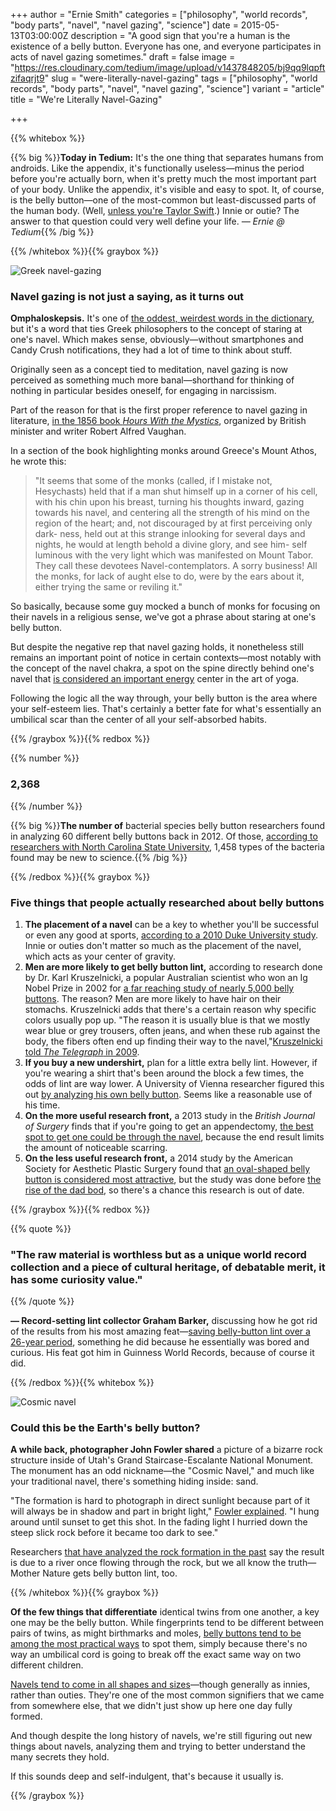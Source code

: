 +++
author = "Ernie Smith"
categories = ["philosophy", "world records", "body parts", "navel", "navel gazing", "science"]
date = 2015-05-13T03:00:00Z
description = "A good sign that you're a human is the existence of a belly button. Everyone has one, and everyone participates in acts of navel gazing sometimes."
draft = false
image = "https://res.cloudinary.com/tedium/image/upload/v1437848205/bj9qq9lqpftzifaqrjt9"
slug = "were-literally-navel-gazing"
tags = ["philosophy", "world records", "body parts", "navel", "navel gazing", "science"]
variant = "article"
title = "We're Literally Navel-Gazing"

+++

{{% whitebox %}}

{{% big %}}**Today in Tedium:** It's the one thing that separates humans from androids. Like the appendix, it's functionally useless—minus the period before you're actually born, when it's pretty much the most important part of your body. Unlike the appendix, it's visible and easy to spot. It, of course, is the belly button—one of the most-common but least-discussed parts of the human body. (Well, [unless you're Taylor Swift](http://nymag.com/thecut/2014/07/theres-no-proof-taylor-swift-has-a-belly-button.html).) Innie or outie? The answer to that question could very well define your life. _— Ernie @ Tedium_{{% /big %}}

{{% /whitebox %}}{{% graybox %}}

![Greek navel-gazing](https://res.cloudinary.com/tedium/image/upload/v1437847927/sc2qh5jvg4qaoitg0pnt.jpg)

### Navel gazing is not just a saying, as it turns out

**Omphaloskepsis.** It's one of [the oddest, weirdest words in the dictionary](http://www.merriam-webster.com/dictionary/omphaloskepsis), but it's a word that ties Greek philosophers to the concept of staring at one's navel. Which makes sense, obviously—without smartphones and Candy Crush notifications, they had a lot of time to think about stuff.

Originally seen as a concept tied to meditation, navel gazing is now perceived as something much more banal—shorthand for thinking of nothing in particular besides oneself, for engaging in narcissism.

Part of the reason for that is the first proper reference to navel gazing in literature, [in the 1856 book _Hours With the Mystics_](https://archive.org/details/hourswithmystics00vaugiala), organized by British minister and writer Robert Alfred Vaughan.

In a section of the book highlighting monks around Greece's Mount Athos, he wrote this:

> "It seems that some of the monks (called, if I mistake not, Hesychasts) held that if a man shut himself up in a corner of his cell, with his chin upon his breast, turning his thoughts inward, gazing towards his navel, and centering all the strength of his mind on the region of the heart; and, not discouraged by at first perceiving only dark- ness, held out at this strange inlooking for several days and nights, he would at length behold a divine glory, and see him- self luminous with the very light which was manifested on Mount Tabor. They call these devotees Navel-contemplators. A sorry business! All the monks, for lack of aught else to do, were by the ears about it, either trying the same or reviling it."

So basically, because some guy mocked a bunch of monks for focusing on their navels in a religious sense, we've got a phrase about staring at one's belly button.

But despite the negative rep that navel gazing holds, it nonetheless still remains an important point of notice in certain contexts—most notably with the concept of the navel chakra, a spot on the spine directly behind one's navel that [is considered an important energy](http://www.yogajournal.com/yoga-101/intro-navel-chakra-manipura/) center in the art of yoga.

Following the logic all the way through, your belly button is the area where your self-esteem lies. That's certainly a better fate for what's essentially an umbilical scar than the center of all your self-absorbed habits.

{{% /graybox %}}{{% redbox %}}

{{% number %}}
### 2,368
{{% /number %}}

{{% big %}}**The number of** bacterial species belly button researchers found in analyzing 60 different belly buttons back in 2012. Of those, [according to researchers with North Carolina State University](http://news.nationalgeographic.com/news/2012/11/121114-belly-button-bacteria-science-health-dunn/), 1,458 types of the bacteria found may be new to science.{{% /big %}}

{{% /redbox %}}{{% graybox %}}

### Five things that people actually researched about belly buttons

1. **The placement of a navel** can be a key to whether you'll be successful or even any good at sports, [according to a 2010 Duke University study](http://news.discovery.com/human/genetics/belly-buttons-sports-athletes.htm). Innie or outies don't matter so much as the placement of the navel, which acts as your center of gravity.
2. **Men are more likely to get belly button lint,** according to research done by Dr. Karl Kruszelnicki, a popular Australian scientist who won an Ig Nobel Prize in 2002 for [a far reaching study of nearly 5,000 belly buttons](http://www.abc.net.au/science/k2/lint/). The reason? Men are more likely to have hair on their stomachs. Kruszelnicki adds that there's a certain reason why specific colors usually pop up. "The reason it is usually blue is that we mostly wear blue or grey trousers, often jeans, and when these rub against the body, the fibers often end up finding their way to the navel,"[Kruszelnicki told _The Telegraph_ in 2009](http://www.telegraph.co.uk/news/newstopics/howaboutthat/4883791/Revealed-The-secrets-of-belly-button-fluff.html).
3. **If you buy a new undershirt,** plan for a little extra belly lint. However, if you're wearing a shirt that's been around the block a few times, the odds of lint are way lower. A University of Vienna researcher figured this out [by analyzing his own belly button](http://www.newscientist.com/article/dn16877-scientist-spends-four-years-studying-navel-fluff.html#.VVKg82TBzGd). Seems like a reasonable use of his time.
4. **On the more useful research front,** a 2013 study in the _British Journal of Surgery_ finds that if you're going to get an appendectomy, [the best spot to get one could be through the navel](http://www.medscape.com/viewarticle/782349), because the end result limits the amount of noticeable scarring.
5. **On the less useful research front,** a 2014 study by the American Society for Aesthetic Plastic Surgery found that [an oval-shaped belly button is considered most attractive](http://www.medicaldaily.com/belly-button-makeovers-offer-perfect-navel-oval-shaped-belly-buttons-are-prettiest-299888), but the study was done before [the rise of the dad bod](https://digiday.com/brands/millennial-behind-term-dad-bod/), so there's a chance this research is out of date.

{{% /graybox %}}{{% redbox %}}

{{% quote %}}
### "The raw material is worthless but as a unique world record collection and a piece of cultural heritage, of debatable merit, it has some curiosity value."
{{% /quote %}}

**— Record-setting lint collector Graham Barker,** discussing how he got rid of the results from his most amazing feat—[saving belly-button lint over a 26-year period](http://www.dailymail.co.uk/news/article-1323303/Librarian-enters-Guinness-World-Records-collecting-belly-button-fluff.html#ixzz13JpfxEGz), something he did because he essentially was bored and curious. His feat got him in Guinness World Records, because of course it did.

{{% /redbox %}}{{% whitebox %}}

![Cosmic navel](https://res.cloudinary.com/tedium/image/upload/v1437847951/gwedl7qbsmjeqsdjlzb4.jpg)

### Could this be the Earth's belly button?

**A while back, photographer John Fowler shared** a picture of a bizarre rock structure inside of Utah's Grand Staircase-Escalante National Monument. The monument has an odd nickname—the "Cosmic Navel," and much like your traditional navel, there's something hiding inside: sand.

"The formation is hard to photograph in direct sunlight because part of it will always be in shadow and part in bright light," [Fowler explained](https://www.flickr.com/photos/snowpeak/17174746499/in/photolist-saF4LX-ssQUwQ-st67in-sekmhp-ag6rQQ). "I hung around until sunset to get this shot. In the fading light I hurried down the steep slick rock before it became too dark to see."

Researchers [that have analyzed the rock formation in the past](http://www.smithsonianmag.com/science-nature/how-giant-cosmic-navel-formed-utah-180955188/?no-ist) say the result is due to a river once flowing through the rock, but we all know the truth—Mother Nature gets belly button lint, too.

{{% /whitebox %}}{{% graybox %}}

**Of the few things that differentiate** identical twins from one another, a key one may be the belly button. While fingerprints tend to be different between pairs of twins, as might birthmarks and moles, [belly buttons tend to be among the most practical ways](http://blogs.babiesonline.com/twins/identical-twins-how-can-you-tell-them-apart/) to spot them, simply because there's no way an umbilical cord is going to break off the exact same way on two different children.

[Navels tend to come in all shapes and sizes](http://bodyodd.nbcnews.com/_news/2011/05/13/6640270-what-makes-an-innie-an-innie-and-more-belly-button-mysteries)—though generally as innies, rather than outies. They're one of the most common signifiers that we came from somewhere else, that we didn't just show up here one day fully formed.

And though despite the long history of navels, we're still figuring out new things about navels, analyzing them and trying to better understand the many secrets they hold.

If this sounds deep and self-indulgent, that's because it usually is.

{{% /graybox %}}